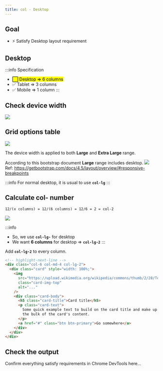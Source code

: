 ```yaml
---
title: col - Desktop
---
```


## Goal
- ⚡ Satisfy Desktop layout requirement

## Desktop

:::info Specification
- <mark>⬜ Desktop => 6 columns</mark>
- ✅ Tablet => 3 columns
- ✅ Mobile => 1 column
:::

## Check device width

![](https://coderhackers-1304676641.cos.ap-singapore.myqcloud.com/2020-05-21-17-44-52.png)

## Grid options table
![](https://coderhackers-1304676641.cos.ap-singapore.myqcloud.com/2020-05-21-17-57-37.png)

The device width is applied to both **Large** and **Extra Large** range.

According to this bootstrap document **Large** range includes desktop.
![](https://storage.googleapis.com/coderhackers-assets/docs/img/2020-05-09-05-24-13.png)
Ref: https://getbootstrap.com/docs/4.5/layout/overview/#responsive-breakpoints


:::info
For normal desktop, it is usual to use **`col-lg`**
:::

## Calculate col- number

```txt title="Formula to determine col- number"
12/(x columns) = 12/(6 columns) = 12/6 = 2 = col-2
```

![](https://coderhackers-1304676641.cos.ap-singapore.myqcloud.com/2020-05-21-11-01-06.png)

:::info
- So, we use **`col-lg-`** for desktop
- We want **6 columns** for desktop => **`col-lg-2`**
:::


Add **`col-lg-2`** to every column.
```html
<!-- highlight-next-line -->
<div class="col-6 col-md-4 col-lg-2">
  <div class="card" style="width: 100%;">
    <img
      src="https://upload.wikimedia.org/wikipedia/commons/thumb/2/28/Tortoiseshell_she-cat.JPG/640px-Tortoiseshell_she-cat.JPG"
      class="card-img-top"
      alt="..."
    />
    <div class="card-body">
      <h5 class="card-title">Card title</h5>
      <p class="card-text">
        Some quick example text to build on the card title and make up
        the bulk of the card's content.
      </p>
      <a href="#" class="btn btn-primary">Go somewhere</a>
    </div>
  </div>
</div>
```

## Check the output
Confirm everything satisfy requirements in Chrome DevTools here...
